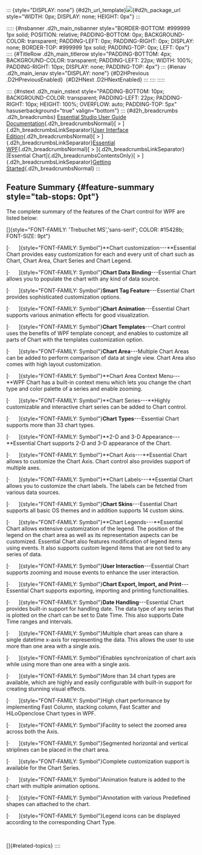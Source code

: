 ::: {style="DISPLAY: none"}
[](ms-xhelp:///?Id=d2h_url_template){#d2h_url_template}![](!package_url!){#d2h_package_url style="WIDTH: 0px; DISPLAY: none; HEIGHT: 0px"}
:::

::::: {#nsbanner .d2h_main_nsbanner style="BORDER-BOTTOM: #999999 1px solid; POSITION: relative; PADDING-BOTTOM: 0px; BACKGROUND-COLOR: transparent; PADDING-LEFT: 0px; PADDING-RIGHT: 0px; DISPLAY: none; BORDER-TOP: #999999 1px solid; PADDING-TOP: 0px; LEFT: 0px"}
:::: {#TitleRow .d2h_main_titlerow style="PADDING-BOTTOM: 4px; BACKGROUND-COLOR: transparent; PADDING-LEFT: 22px; WIDTH: 100%; PADDING-RIGHT: 10px; DISPLAY: none; PADDING-TOP: 4px"}
::: {#ienav .d2h_main_ienav style="DISPLAY: none"}
[](ms-xhelp:///?Id=85812789-fedd-4fc8-9b72-6892eab9a69e){#D2HPrevious .D2HPreviousEnabled}  [](ms-xhelp:///?Id=cb6bf8af-1055-4db5-a39a-fba43d9bb104){#D2HNext .D2HNextEnabled}
:::
::::
:::::

:::: {#nstext .d2h_main_nstext style="PADDING-BOTTOM: 10px; BACKGROUND-COLOR: transparent; PADDING-LEFT: 22px; PADDING-RIGHT: 10px; HEIGHT: 100%; OVERFLOW: auto; PADDING-TOP: 5px" hasuserbackground="true" valign="bottom"}
::: {#d2h_breadcrumbs .d2h_breadcrumbs}
[Essential Studio User Guide Documentation](ms-xhelp:///?Id=12457748-09e3-4d74-a240-8e049cedf030){.d2h_breadcrumbsNormal}[ \> ]{.d2h_breadcrumbsLinkSeparator}[User Interface Edition](ms-xhelp:///?Id=c29296b7-531c-413b-a0ec-488ca1f7f669){.d2h_breadcrumbsNormal}[ \> ]{.d2h_breadcrumbsLinkSeparator}[Essential WPF](ms-xhelp:///?Id=7f4f82c5-151c-4262-94d0-75c4626c77bc){.d2h_breadcrumbsNormal}[ \> ]{.d2h_breadcrumbsLinkSeparator}[Essential Chart]{.d2h_breadcrumbsContentsOnly}[ \> ]{.d2h_breadcrumbsLinkSeparator}[Getting Started](ms-xhelp:///?Id=3e9bab18-db73-46ef-b3f1-95beb1826cbd){.d2h_breadcrumbsNormal}
:::

## Feature Summary {#feature-summary style="tab-stops: 0pt"}

The complete summary of the features of the Chart control for WPF are listed below:

[]{style="FONT-FAMILY: 'Trebuchet MS','sans-serif'; COLOR: #15428b; FONT-SIZE: 9pt"} 

[·      ]{style="FONT-FAMILY: Symbol"}**Chart customization---**Essential Chart provides easy customization for each and every unit of chart such as Chart, Chart Area, Chart Series and Chart Legend.

[·      ]{style="FONT-FAMILY: Symbol"}**Chart Data Binding**---Essential Chart allows you to populate the chart with any kind of data source.

[·      ]{style="FONT-FAMILY: Symbol"}**Smart Tag Feature**---Essential Chart provides sophisticated customization options.

[·      ]{style="FONT-FAMILY: Symbol"}**Chart Animation**---Essential Chart supports various animation effects for good visualization.

[·      ]{style="FONT-FAMILY: Symbol"}**Chart Templates**---Chart control uses the benefits of WPF template concept, and enables to customize all parts of Chart with the templates customization option.

[·      ]{style="FONT-FAMILY: Symbol"}**Chart Area**---Multiple Chart Areas can be added to perform comparison of data at single view. Chart Area also comes with high layout customization.

[·      ]{style="FONT-FAMILY: Symbol"}**Chart Area Context Menu---**WPF Chart has a built-in context menu which lets you change the chart type and color palette of a series and enable zooming.

[·      ]{style="FONT-FAMILY: Symbol"}**Chart Series---**Highly customizable and interactive chart series can be added to Chart control.

[·      ]{style="FONT-FAMILY: Symbol"}**Chart Types**---Essential Chart supports more than 33 chart types.

[·      ]{style="FONT-FAMILY: Symbol"}**2-D and 3-D Appearance---**Essential Chart supports 2-D and 3-D appearance of the Chart.

[·      ]{style="FONT-FAMILY: Symbol"}**Chart Axis---**Essential Chart allows to customize the Chart Axis. Chart control also provides support of multiple axes.

[·      ]{style="FONT-FAMILY: Symbol"}**Chart Labels---**Essential Chart allows you to customize the chart labels. The labels can be fetched from various data sources.

[·      ]{style="FONT-FAMILY: Symbol"}**Chart Skins**---Essential Chart supports all basic OS themes and in addition supports 14 custom skins.

[·      ]{style="FONT-FAMILY: Symbol"}**Chart Legends---**Essential Chart allows extensive customization of the legend. The position of the legend on the chart area as well as its representation aspects can be customized. Essential Chart also features modification of legend items using events. It also supports custom legend items that are not tied to any series of data.

[·      ]{style="FONT-FAMILY: Symbol"}**User Interaction**---Essential Chart supports zooming and mouse events to enhance the user interaction.

[·      ]{style="FONT-FAMILY: Symbol"}**Chart Export, Import, and Print**---Essential Chart supports exporting, importing and printing functionalities.

[·      ]{style="FONT-FAMILY: Symbol"}**Date Handling**---Essential Chart provides built-in support for handling date. The data type of any series that is plotted on the chart can be set to Date Time. This also supports Date Time ranges and intervals.

[·      ]{style="FONT-FAMILY: Symbol"}Multiple chart areas can share a single datetime x-axis for representing the data. This allows the user to use more than one area with a single axis.

[·      ]{style="FONT-FAMILY: Symbol"}Enables synchronization of chart axis while using more than one area with a single axis.

[·      ]{style="FONT-FAMILY: Symbol"}More than 34 chart types are available, which are highly and easily configurable with built-in support for creating stunning visual effects.

[·      ]{style="FONT-FAMILY: Symbol"}High chart performance by implementing Fast Column, stacking column, Fast Scatter and HiLoOpenclose Chart types in WPF.

[·      ]{style="FONT-FAMILY: Symbol"}Facility to select the zoomed area across both the Axis.

[·      ]{style="FONT-FAMILY: Symbol"}Segmented horizontal and vertical striplines can be placed in the chart area.

[·      ]{style="FONT-FAMILY: Symbol"}Complete customization support is available for the Chart Series.

[·      ]{style="FONT-FAMILY: Symbol"}Animation feature is added to the chart with multiple animation options.

[·      ]{style="FONT-FAMILY: Symbol"}Annotation with various Predefined shapes can attached to the chart.

[·      ]{style="FONT-FAMILY: Symbol"}Legend icons can be displayed according to the corresponding Chart Type.

 

[]{#related-topics}
::::
